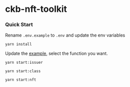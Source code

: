 # ckb-nft-toolkit

### Quick Start

Rename `.env.example` to `.env` and update the env variables

```
yarn install
```

Update the [example](https://github.com/duanyytop/ckb-nft-toolkit/tree/develop/src/example), select the function you want.

```
yarn start:issuer

yarn start:class

yarn start:nft
```
